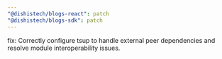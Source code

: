 ```yaml
---
"@dishistech/blogs-react": patch
"@dishistech/blogs-sdk": patch
---
```


fix: Correctly configure tsup to handle external peer dependencies and resolve module interoperability issues.
